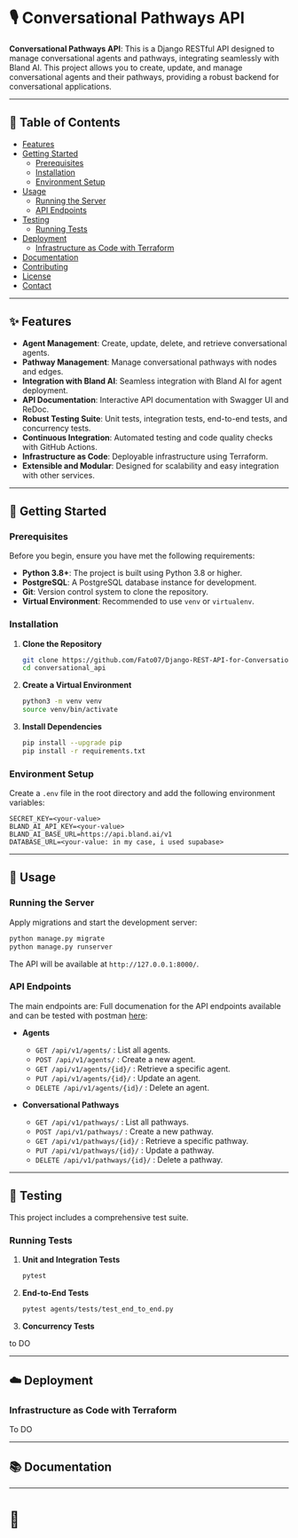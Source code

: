 # 🎙️ Conversational Pathways API

**Conversational Pathways API**: This is a Django RESTful API designed to manage conversational agents and pathways, integrating seamlessly with Bland AI. This project allows you to create, update, and manage conversational agents and their pathways, providing a robust backend for conversational applications.

---

## 📖 Table of Contents

- [Features](#-features)
- [Getting Started](#-getting-started)
  - [Prerequisites](#prerequisites)
  - [Installation](#installation)
  - [Environment Setup](#environment-setup)
- [Usage](#-usage)
  - [Running the Server](#running-the-server)
  - [API Endpoints](#api-endpoints)
- [Testing](#-testing)
  - [Running Tests](#running-tests)
- [Deployment](#-deployment)
  - [Infrastructure as Code with Terraform](#infrastructure-as-code-with-terraform)
- [Documentation](#-documentation)
- [Contributing](#-contributing)
- [License](#-license)
- [Contact](#-contact)

---

## ✨ Features

- **Agent Management**: Create, update, delete, and retrieve conversational agents.
- **Pathway Management**: Manage conversational pathways with nodes and edges.
- **Integration with Bland AI**: Seamless integration with Bland AI for agent deployment.
- **API Documentation**: Interactive API documentation with Swagger UI and ReDoc.
- **Robust Testing Suite**: Unit tests, integration tests, end-to-end tests, and concurrency tests.
- **Continuous Integration**: Automated testing and code quality checks with GitHub Actions.
- **Infrastructure as Code**: Deployable infrastructure using Terraform.
- **Extensible and Modular**: Designed for scalability and easy integration with other services.

---

## 🚀 Getting Started

### Prerequisites

Before you begin, ensure you have met the following requirements:

- **Python 3.8+**: The project is built using Python 3.8 or higher.
- **PostgreSQL**: A PostgreSQL database instance for development.
- **Git**: Version control system to clone the repository.
- **Virtual Environment**: Recommended to use `venv` or `virtualenv`.

### Installation

1. **Clone the Repository**

   ```bash
   git clone https://github.com/Fato07/Django-REST-API-for-Conversational-Pathways.git
   cd conversational_api
   ```

2. **Create a Virtual Environment**

   ```bash
   python3 -m venv venv
   source venv/bin/activate
   ```

3. **Install Dependencies**

   ```bash
   pip install --upgrade pip
   pip install -r requirements.txt
   ```

### Environment Setup

Create a `.env` file in the root directory and add the following environment variables:

```env
SECRET_KEY=<your-value>
BLAND_AI_API_KEY=<your-value>
BLAND_AI_BASE_URL=https://api.bland.ai/v1
DATABASE_URL=<your-value: in my case, i used supabase>
```

---

## 📝 Usage

### Running the Server

Apply migrations and start the development server:

```bash
python manage.py migrate
python manage.py runserver
```

The API will be available at `http://127.0.0.1:8000/`.

### API Endpoints

The main endpoints are:
Full documenation for the API endpoints available and can be tested with postman [here](https://documenter.getpostman.com/view/10389328/2sAXxLDaYV):

- **Agents**
  - `GET /api/v1/agents/` : List all agents.
  - `POST /api/v1/agents/` : Create a new agent.
  - `GET /api/v1/agents/{id}/` : Retrieve a specific agent.
  - `PUT /api/v1/agents/{id}/` : Update an agent.
  - `DELETE /api/v1/agents/{id}/` : Delete an agent.

- **Conversational Pathways**
  - `GET /api/v1/pathways/` : List all pathways.
  - `POST /api/v1/pathways/` : Create a new pathway.
  - `GET /api/v1/pathways/{id}/` : Retrieve a specific pathway.
  - `PUT /api/v1/pathways/{id}/` : Update a pathway.
  - `DELETE /api/v1/pathways/{id}/` : Delete a pathway.

---

## 🧪 Testing

This project includes a comprehensive test suite.

### Running Tests

1. **Unit and Integration Tests**

   ```bash
   pytest
   ```

2. **End-to-End Tests**

   ```bash
   pytest agents/tests/test_end_to_end.py
   ```

3. **Concurrency Tests**

 to DO

---

## ☁️ Deployment

### Infrastructure as Code with Terraform

To DO

---

## 📚 Documentation

---

# 🎉